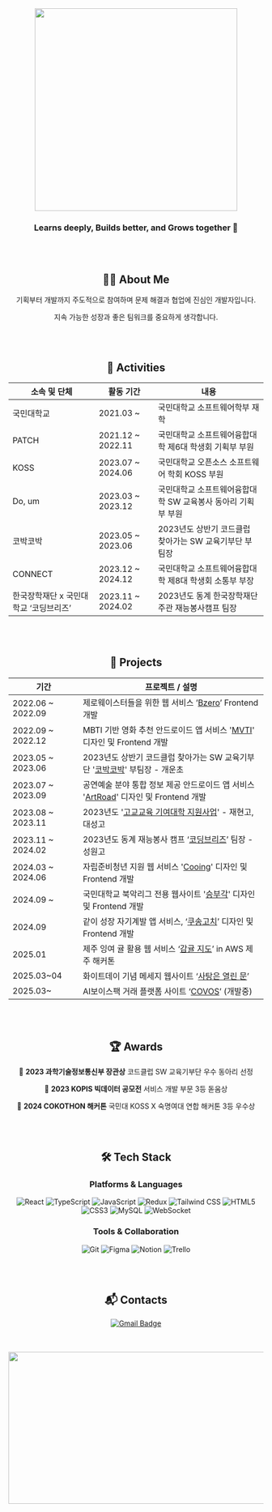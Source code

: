 
<div align="center">

<img src="https://github.com/user-attachments/assets/8e78568f-c32e-4033-bbc9-a9b992ce48d9" width="400"/>

### Learns deeply, Builds better, and Grows together 🌵</strong>

<br/><br/>

## 🙋‍♀️ About Me  
<p>기획부터 개발까지 주도적으로 참여하며 문제 해결과 협업에 진심인 개발자입니다.</p>  
<p>지속 가능한 성장과 좋은 팀워크를 중요하게 생각합니다.</p>

<br/><br/>


## 🧩 Activities

| 소속 및 단체 | 활동 기간 | 내용 |
|--------------|------------|------|
| 국민대학교 | 2021.03 ~ | 국민대학교 소프트웨어학부 재학 |
| PATCH | 2021.12 ~ 2022.11 | 국민대학교 소프트웨어융합대학 제6대 학생회 기획부 부원 |
| KOSS | 2023.07 ~ 2024.06 | 국민대학교 오픈소스 소프트웨어 학회 KOSS 부원 |
| Do, um | 2023.03 ~ 2023.12 | 국민대학교 소프트웨어융합대학 SW 교육봉사 동아리 기획부 부원 |
| 코박코박 | 2023.05 ~ 2023.06 | 2023년도 상반기 코드클럽 찾아가는 SW 교육기부단 부팀장 |
| CONNECT | 2023.12 ~ 2024.12 | 국민대학교 소프트웨어융합대학 제8대 학생회 소통부 부장 |
| 한국장학재단 x 국민대학교 ‘코딩브리즈’ | 2023.11 ~ 2024.02 | 2023년도 동계 한국장학재단 주관 재능봉사캠프 팀장 |


<br/><br/>

## 🚀 Projects

| 기간 | 프로젝트 / 설명 |
|------|------------------|
| 2022.06 ~ 2022.09 | 제로웨이스터들을 위한 웹 서비스 ’[Bzero](https://github.com/hayounSong/Bzero)’ Frontend 개발 |
| 2022.09 ~ 2022.12 | MBTI 기반 영화 추천 안드로이드 앱 서비스 '[MVTI](https://github.com/suwith/KMU-MVTI.git)' 디자인 및 Frontend 개발 |
| 2023.05 ~ 2023.06 | 2023년도 상반기 코드클럽 찾아가는 SW 교육기부단 '[코박코박](https://github.com/suwith/CodeClub-CobakCobak.git)' 부팀장 - 개운초 |
| 2023.07 ~ 2023.09 | 공연예술 분야 통합 정보 제공 안드로이드 앱 서비스 '[ArtRoad](https://github.com/suwith/ArtRoad.git)' 디자인 및 Frontend 개발 |
| 2023.08 ~ 2023.11 | 2023년도 '[고교교육 기여대학 지원사업](https://github.com/suwith/KMU-HighSchoolSupportProject.git)'  - 재현고, 대성고 |
| 2023.11 ~ 2024.02 | 2023년도 동계 재능봉사 캠프 ‘[코딩브리즈](https://www.notion.so/2025-03-27-1c3599a329d5804e910efae43b7f9529?pvs=21)’ 팀장 - 성원고 |
| 2024.03 ~ 2024.06 | 자립준비청년 지원 웹 서비스 '[Cooing](https://github.com/cooing-kmu)' 디자인 및 Frontend 개발 |
| 2024.09 ~ | 국민대학교 북악리그 전용 웹사이트 '[승부각](https://github.com/s-bukak)' 디자인 및 Frontend 개발 |
| 2024.09 | 같이 성장 자기계발 앱 서비스, ‘[쿠송고치](https://github.com/cokothon8/front-end)’ 디자인 및 Frontend 개발 |
| 2025.01 | 제주 잉여 귤 활용 웹 서비스 ‘[감귤 지도](https://github.com/JEJU-AWS-HACKATHON-PYJ)’ in AWS 제주 해커톤 |
| 2025.03~04 | 화이트데이 기념 메세지 웹사이트 ‘[사탕은 열린 문](https://github.com/JEJU-AWS-HACKATHON-PYJ/toMyValentine-frontend)’ |
| 2025.03~ | AI보이스팩 거래 플랫폼 사이트 ‘[COVOS](https://github.com/kookmin-sw/capstone-2025-09)’ (개발중) |

<br/><br/>

## 🏆 Awards

🥇 **2023 과학기술정보통신부 장관상**   코드클럽 SW 교육기부단 우수 동아리 선정

🥉 **2023 KOPIS 빅데이터 공모전**   서비스 개발 부문 3등 돋움상

🥉 **2024 COKOTHON 해커톤** 국민대 KOSS X 숙명여대 연합 해커톤 3등 우수상

<br/><br/>

## 🛠️ Tech Stack

###  Platforms & Languages
![React](https://img.shields.io/badge/React-20232A?style=flat&logo=react)
![TypeScript](https://img.shields.io/badge/TypeScript-3178C6?style=flat&logo=typescript)
![JavaScript](https://img.shields.io/badge/JavaScript-F7DF1E?style=flat&logo=javascript)
![Redux](https://img.shields.io/badge/Redux-764ABC?style=flat&logo=redux)
![Tailwind CSS](https://img.shields.io/badge/TailwindCSS-06B6D4?style=flat&logo=tailwindcss)
![HTML5](https://img.shields.io/badge/HTML5-E34F26?style=flat&logo=html5&logoColor=white)
![CSS3](https://img.shields.io/badge/CSS3-1572B6?style=flat&logo=css3&logoColor=white)
![MySQL](https://img.shields.io/badge/MySQL-4479A1?style=flat&logo=mysql&logoColor=white)
![WebSocket](https://img.shields.io/badge/WebSocket-010101?style=flat&logo=websockets&logoColor=white)


###  Tools & Collaboration
![Git](https://img.shields.io/badge/Git-F05032?style=flat&logo=git)
![Figma](https://img.shields.io/badge/Figma-F24E1E?style=flat&logo=figma)
![Notion](https://img.shields.io/badge/Notion-000000?style=flat&logo=notion)
![Trello](https://img.shields.io/badge/Trello-0052CC?style=flat&logo=trello)




<br/><br/>

## :mailbox_with_mail: Contacts
[![Gmail Badge](https://img.shields.io/badge/Gmail-d14836?style=flat-square&logo=Gmail&logoColor=white&link=mailto:suwith@kookmin.ac.kr)](mailto:suwith@kookmin.ac.kr)

<br/><br/>
<a href="https://www.gitanimals.org/en_US?utm_medium=image&utm_source=suwith&utm_content=farm">
<img
  src="https://render.gitanimals.org/farms/suwith"
  width="600"
  height="300"
/>
</a>

<!--방문자수
[![Hits](https://hits.seeyoufarm.com/api/count/incr/badge.svg?url=https%3A%2F%2Fgithub.com%2Fsuwith&count_bg=%2390E4E9&title_bg=%23505970&icon=&icon_color=%23E7E7E7&title=hits&edge_flat=false)](https://hits.seeyoufarm.com)
-->
<!-- ![Suwith's GitHub stats](https://github-readme-stats.vercel.app/api?username=suwith&show_icons=true&theme=merko) -->

<!-- [![Solved.ac Profile](http://mazassumnida.wtf/api/v2/generate_badge?boj=sooy357)](https://solved.ac/sooy357/)-->
<!-- [![Top Langs](https://github-readme-stats.vercel.app/api/top-langs/?username=suwith&langs_count=10&layout=compact)]() -->
<!-- [![suwith's wakatime stats](https://github-readme-stats.vercel.app/api/wakatime?username=suwith)]() -->

<!--
# 💪Skills
### Platforms & Languages
![Java](https://img.shields.io/badge/Java-007396.svg?&style=for-the-badge&logo=Java&logoColor=white)
![Spring](https://img.shields.io/badge/Spring-6DB33F.svg?&style=for-the-badge&logo=Spring&logoColor=white)
![Python](https://img.shields.io/badge/Python-3776AB.svg?&style=for-the-badge&logo=Python&logoColor=white)
![Android](https://img.shields.io/badge/Android-3DDC84.svg?&style=for-the-badge&logo=Android&logoColor=white)
![JavaScript](https://img.shields.io/badge/JavaScript-F7DF1E.svg?&style=for-the-badge&logo=JavaScript&logoColor=white)

![TypeScript](https://img.shields.io/badge/TypeScript-3178C6.svg?&style=for-the-badge&logo=TypeScript&logoColor=white)
![HTML5](https://img.shields.io/badge/HTML5-E34F26.svg?&style=for-the-badge&logo=HTML5&logoColor=white)
![CSS3](https://img.shields.io/badge/CSS3-1572B6.svg?&style=for-the-badge&logo=CSS3&logoColor=white)
![MySQL](https://img.shields.io/badge/MySQL-4479A1.svg?&style=for-the-badge&logo=MySQL&logoColor=white)
![Oracle](https://img.shields.io/badge/Oracle-F80000.svg?&style=for-the-badge&logo=Oracle&logoColor=white)

### Tools
![Git](https://img.shields.io/badge/Git-F05032.svg?&style=for-the-badge&logo=Git&logoColor=white)
![Eclipse IDE](https://img.shields.io/badge/Eclipse%20IDE-2C2255.svg?&style=for-the-badge&logo=Eclipse%20IDE&logoColor=white)
![Visual Studio Code](https://img.shields.io/badge/Visual%20Studio%20Code-007ACC.svg?&style=for-the-badge&logo=Visual%20Studio%20Code&logoColor=white)
![Android Studio](https://img.shields.io/badge/Android%20Studio-3DDC84.svg?&style=for-the-badge&logo=Android%20Studio&logoColor=white)

-->

</div>

